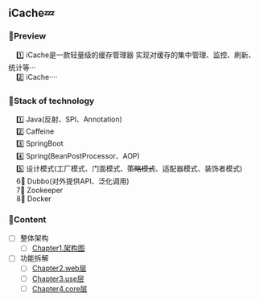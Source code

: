 ## iCache💤

### 📌Preview
        1️⃣ iCache是一款轻量级的缓存管理器 实现对缓存的集中管理、监控、刷新、统计等···
        
        2️⃣ iCache····

### 📌Stack of technology
        1️⃣ Java(反射、SPI、Annotation)
        
        2️⃣ Caffeine
        
        3️⃣ SpringBoot
        
        4️⃣ Spring(BeanPostProcessor、AOP)
        
        5️⃣ 设计模式(工厂模式、门面模式、~~策略模式~~、适配器模式、装饰者模式) 
       
        6⃣️ Dubbo(对外提供API、泛化调用)
       
        7⃣️ Zookeeper
       
        8⃣️ Docker

### 📌Content 
- [ ] 整体架构
    - [ ] [Chapter1.架构图](https://github.com/zhangz1w3nCode/RedisNote/blob/main/%E5%BC%95%E8%A8%80/%E7%AC%AC1%E7%AB%A0-%E5%BC%95%E8%A8%80%F0%9F%92%AC.md)
- [ ] 功能拆解
    - [ ] [Chapter2.web层](https://github.com/zhangz1w3nCode/RedisNote/blob/main/%E7%AC%AC%E4%B8%80%E9%83%A8%E5%88%86%20%E6%95%B0%E6%8D%AE%E7%BB%93%E6%9E%84%E4%B8%8E%E5%AF%B9%E8%B1%A1/第2章-简单动态字符串📌.md)
    - [ ] [Chapter3.use层](https://github.com/zhangz1w3nCode/RedisNote/blob/main/%E7%AC%AC%E4%B8%80%E9%83%A8%E5%88%86%20%E6%95%B0%E6%8D%AE%E7%BB%93%E6%9E%84%E4%B8%8E%E5%AF%B9%E8%B1%A1/第3章-链表📌.md)
    - [ ] [Chapter4.core层](https://github.com/zhangz1w3nCode/RedisNote/blob/main/%E7%AC%AC%E4%B8%80%E9%83%A8%E5%88%86%20%E6%95%B0%E6%8D%AE%E7%BB%93%E6%9E%84%E4%B8%8E%E5%AF%B9%E8%B1%A1/%E7%AC%AC4%E7%AB%A0-%E5%AD%97%E5%85%B8%F0%9F%93%8C.md)